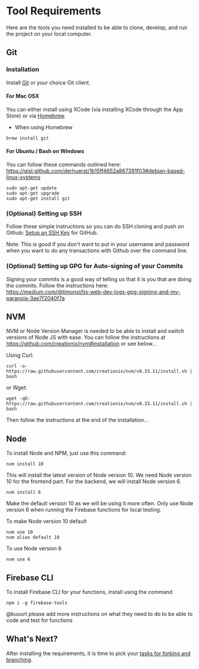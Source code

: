 # Tool Requirements

Here are the tools you need installed to be able to clone, develop, and run the project on your local computer.

## Git

### Installation

Install [Git](https://git-scm.com/) or your choice Git client.

#### For Mac OSX

You can either install using XCode (via installing XCode through the App Store) or via [Homebrew](https://gist.github.com/derhuerst/1b15ff4652a867391f03#installing-git-on-a-mac).

- When using Homebrew
```
brew install git
```

#### For Ubuntu / Bash on Windows

You can follow these commands outlined here: https://gist.github.com/derhuerst/1b15ff4652a867391f03#debian-based-linux-systems

```
sudo apt-get update
sudo apt-get upgrade
sudo apt-get install git
```

### (Optional) Setting up SSH

Follow these simple instructions so you can do SSH cloning and push on Github:
[Setup an SSH Key](https://help.github.com/articles/generating-an-ssh-key/) for GitHub.

Note: This is good if you don't want to put in your username and password when you want to do any transactions with Github over the command line.

### (Optional) Setting up GPG for Auto-signing of your Commits

Signing your commits is a good way of telling us that it is you that are doing the commits. Follow the instructions here: https://medium.com/@tjmonsi/tjs-web-dev-logs-gpg-signing-and-my-paranoia-3ae7f2040f7a

## NVM

NVM or Node Version Manager is needed to be able to install and switch versions of Node JS with ease. You can follow the instructions at https://github.com/creationix/nvm#installation or see below...

Using Curl:
```
curl -o- https://raw.githubusercontent.com/creationix/nvm/v0.33.11/install.sh | bash
```

or Wget:
```
wget -qO- https://raw.githubusercontent.com/creationix/nvm/v0.33.11/install.sh | bash
```

Then follow the instructions at the end of the installation...

## Node

To install Node and NPM, just use this command:

```
nvm install 10
```

This will install the latest version of Node version 10. We need Node version 10 for the frontend part.
For the backend, we will install Node version 6.

```
nvm install 6
```

Make the default version 10 as we will be using it more often. Only use Node version 6 when running the Firebase functions for local testing.

To make Node version 10 default
```
nvm use 10
nvm alias default 10
```

To use Node version 6
```
nvm use 6
```

## Firebase CLI

To install Firebase CLI for your functions, install using the command

```
npm i -g firebase-tools
```

@kuuurt please add more instructions on what they need to do to be able to code and test for functions

## What's Next?

After installing the requirements, it is time to pick your [tasks for forking and branching](Forking-and-Branching.md).